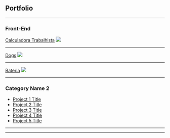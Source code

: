 ## Portfolio

---

### Front-End

[Calculadora Trabalhista](/sample_page)
<img src="https://i.ibb.co/2dbTt92/calculadora-trabalhista.png"/>

---
[Dogs](/pdf/sample_presentation.pdf)
<img src="https://i.ibb.co/GpfX44D/dogs.png"/>

---
[Bateria](http://example.com/)
<img src="https://i.ibb.co/MPFpm5S/bateria.png"/>

---

### Category Name 2

- [Project 1 Title](http://example.com/)
- [Project 2 Title](http://example.com/)
- [Project 3 Title](http://example.com/)
- [Project 4 Title](http://example.com/)
- [Project 5 Title](http://example.com/)

---




---
